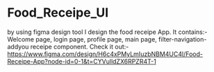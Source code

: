 # Food_Receipe_UI
by using figma design tool I design the food receipe App.
It contains:-
Welcome page, login page, profile page, main page, filter-navigation-addyou receipe component.
Check it out:- https://www.figma.com/design/H6c4xPMyLmIuzbNBM4UC4l/Food-Receipe-App?node-id=0-1&t=CYVulldZX6RPZR4T-1
